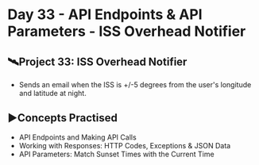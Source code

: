 # Day 33 - API Endpoints & API Parameters - ISS Overhead Notifier

## 🛰️Project 33: ISS Overhead Notifier
- Sends an email when the ISS is +/-5 degrees from the user's longitude and latitude at night.

## ▶️Concepts Practised
- API Endpoints and Making API Calls
- Working with Responses: HTTP Codes, Exceptions & JSON Data
- API Parameters: Match Sunset Times with the Current Time
